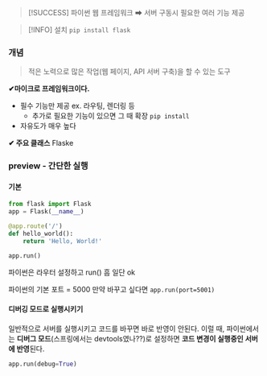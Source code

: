 
>[!SUCCESS]  파이썬 웹 프레임워크  ➡ 서버 구동시 필요한 여러 기능 제공 



> [!INFO] 설치 
> `pip install flask`
> 


### 개념
> 적은 노력으로 많은 작업(웹 페이지, API 서버 구축)을 할 수 있는 도구 

**✔마이크로 프레임워크이다.**
- 필수 기능만 제공 ex. 라우팅, 렌더링 등 
	- 추가로 필요한 기능이 있으면 그 때 확장 `pip install`
- 자유도가 매우 높다

**✔ 주요 클래스** 
Flaske




### preview - 간단한 실행
#### 기본 
```python
from flask import Flask
app = Flask(__name__)

@app.route('/')
def hello_world():
    return 'Hello, World!'

app.run()
```
파이썬은 라우터 설정하고 run() 흠 일단 ok 

파이썬의 기본 포트 = 5000
만약 바꾸고 싶다면 `app.run(port=5001)`

#### 디버깅 모드로 실행시키기 
일반적으로 서버를 실행시키고 코드를 바꾸면 바로 반영이 안된다.
이럴 때, 파이썬에서는 **디버그 모드**(스프링에서는 devtools였나??)로 설정하면 **코드 변경이 실행중인 서버에 반영**된다. 
```python
app.run(debug=True)
```


